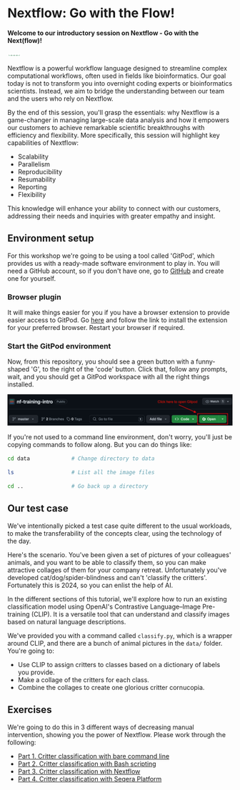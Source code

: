 # Nextflow: Go with the Flow!

**Welcome to our introductory session on Nextflow - Go with the Next(flow)!**

![metro map](docs/assets/nf-training.svg)

Nextflow is a powerful workflow language designed to streamline complex computational workflows, often used in fields like bioinformatics. Our goal today is not to transform you into overnight coding experts or bioinformatics scientists. Instead, we aim to bridge the understanding between our team and the users who rely on Nextflow.


By the end of this session, you'll grasp the essentials: why Nextflow is a game-changer in managing large-scale data analysis and how it empowers our customers to achieve remarkable scientific breakthroughs with efficiency and flexibility. More specifically, this session will highlight key capabilities of Nextflow:

- Scalability
- Parallelism
- Reproducibility
- Resumability
- Reporting
- Flexibility

This knowledge will enhance your ability to connect with our customers, addressing their needs and inquiries with greater empathy and insight.

## Environment setup

For this workshop we're going to be using a tool called 'GitPod', which provides us with a ready-made software environment to play in. You will need a GitHub account, so if you don't have one, go to [GitHub](https://github.com/) and create one for yourself.

### Browser plugin

It will make things easier for you if you have a browser extension to provide easier access to GitPod. Go [here](https://www.gitpod.io/docs/configure/user-settings/browser-extension) and follow the link to install the extension for your preferred browser. Restart your browser if required.

### Start the GitPod environment

Now, from this repository, you should see a green button with a funny-shaped 'G', to the right of the 'code' button. Click that, follow any prompts, wait, and you should get a GitPod workspace with all the right things installed.

![gitpod button](docs/assets/open-gitpod.png)

If you're not used to a command line environment, don't worry, you'll just be copying commands to follow along. But you can do things like:

```bash
cd data             # Change directory to data
```

```bash
ls                  # List all the image files
```

```bash
cd ..               # Go back up a directory
```

## Our test case

We've intentionally picked a test case quite different to the usual workloads, to make the transferability of the concepts clear, using the technology of the day.

Here's the scenario. You've been given a set of pictures of your colleagues' animals, and you want to be able to classify them, so you can make attractive collages of them for your company retreat. Unfortunately you've developed cat/dog/spider-blindness and can't 'classify the critters'. Fortunately this is 2024, so you can enlist the help of AI.

In the different sections of this tutorial, we'll explore how to run an existing classification model using OpenAI's Contrastive Language–Image Pre-training (CLIP). It is a versatile tool that can understand and classify images based on natural language descriptions.

We've provided you with a command called `classify.py`, which is a wrapper around CLIP, and there are a bunch of animal pictures in the `data/` folder. You're going to:

- Use CLIP to assign critters to classes based on a dictionary of labels you provide.
- Make a collage of the critters for each class.
- Combine the collages to create one glorious critter cornucopia.

## Exercises

We're going to do this in 3 different ways of decreasing manual intervention, showing you the power of Nextflow. Please work through the following:

* [Part 1. Critter classification with bare command line](docs/part1-cli.md)
* [Part 2. Critter classification with Bash scripting](docs/part2-bash.md)
* [Part 3. Critter classification with Nextflow](docs/part3-nextflow.md)
* [Part 4. Critter classification with Seqera Platform](docs/part4-platform.md)
